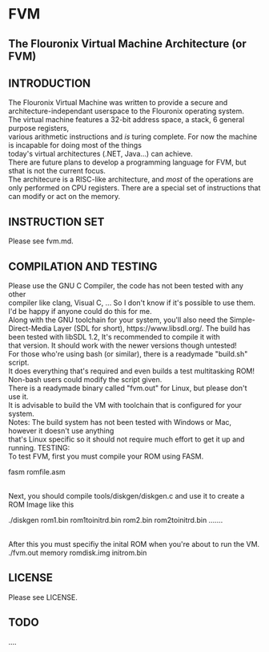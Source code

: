 FVM
===

<h2>The Flouronix Virtual Machine Architecture (or FVM)</h2>
<h2>INTRODUCTION</h2>
The Flouronix Virtual Machine was written to provide a secure and architecture-independant userspace to the Flouronix operating system.<br>
The virtual machine features a 32-bit address space, a stack, 6 general purpose registers, <br>
various arithmetic instructions and <i>is</i> turing complete. For now the machine is incapable for doing most of the things <br>
today's virtual architectures (.NET, Java...) can achieve. <br>There are future plans to develop a programming language for FVM, but sthat is not the current focus. <br>
The architecure is a RISC-like architecture, and <i>most</i> of the operations are<br>only performed on CPU registers. There are a special
set of instructions that can modify or act on the memory. <br>
<h2>INSTRUCTION SET</h2>
Please see fvm.md.
<h2>COMPILATION AND TESTING</h2>
Please use the GNU C Compiler, the code has not been tested with any other  <br>compiler like clang, Visual C, ... So I don't
know if it's possible to use them. I'd be happy if anyone could do this for me. <br> 
Along with the GNU toolchain for your system, you'll also need the Simple-Direct-Media Layer (SDL for short), https://www.libsdl.org/.
The build has been tested with libSDL 1.2, It's recommended to compile it with<br> that version. It should work with the newer versions though
untested!<br>
For those who're using bash (or similar), there is a readymade "build.sh" script.<br> It does everything that's required and even builds a test multitasking
ROM! Non-bash users could modify the script given.<br>
There is a readymade binary called "fvm.out" for Linux, but please don't use it.<br> It is advisable to build the VM with toolchain that is configured 
for your system.<br>
Notes: The build system has not been tested with Windows or Mac, however it doesn't use anything<br> that's Linux specific so it should not
require much effort to get it up and running.
TESTING: <br>
To test FVM, first you must compile your ROM using FASM. <br>
<p>fasm romfile.asm</p><br>
Next, you should compile tools/diskgen/diskgen.c and use it to create a ROM Image like this <br>
<p>./diskgen rom1.bin rom1toinitrd.bin rom2.bin rom2toinitrd.bin .......</p><br>
After this you must specifiy the inital ROM when you're about to run the VM.<br>
./fvm.out memory romdisk.img initrom.bin
<h2>LICENSE</h2>
Please see LICENSE.
<h2>TODO</h2>
....


